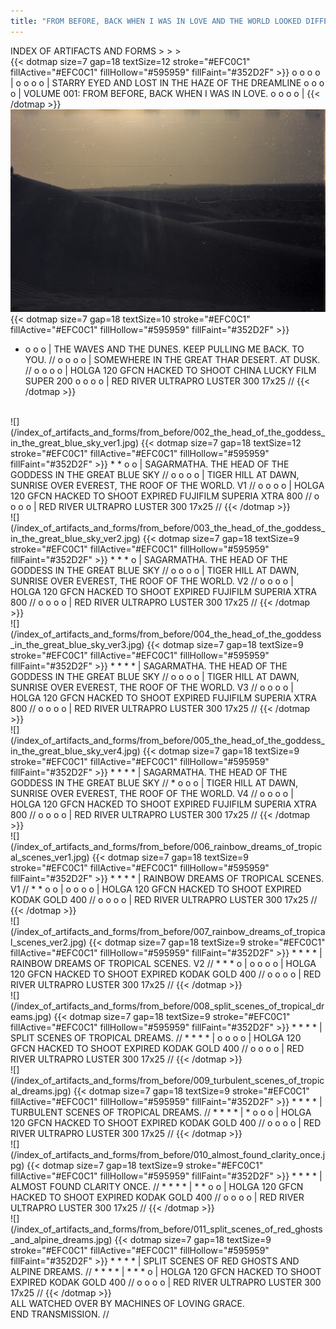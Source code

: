 ```yaml
---
title: "FROM BEFORE, BACK WHEN I WAS IN LOVE AND THE WORLD LOOKED DIFFERENT."
---
```

INDEX OF ARTIFACTS AND FORMS > > >
<br>
{{< dotmap size=7 gap=18 textSize=12 stroke="#EFC0C1" fillActive="#EFC0C1" fillHollow="#595959" fillFaint="#352D2F" >}}
o o o o |
o o o o | STARRY EYED AND LOST IN THE HAZE OF THE DREAMLINE
o o o o | VOLUME 001: FROM BEFORE, BACK WHEN I WAS IN LOVE.
o o o o |
{{< /dotmap >}}
<br>
![](./001_the_waves_in_the_dunes_keep_pulling_me_back_to_you.jpg)
{{< dotmap size=7 gap=18 textSize=10 stroke="#EFC0C1" fillActive="#EFC0C1" fillHollow="#595959" fillFaint="#352D2F" >}}
* o o o | THE WAVES AND THE DUNES. KEEP PULLING ME BACK. TO YOU. //
o o o o | SOMEWHERE IN THE GREAT THAR DESERT. AT DUSK. //
o o o o | HOLGA 120 GFCN HACKED TO SHOOT CHINA LUCKY FILM SUPER 200
o o o o | RED RIVER ULTRAPRO LUSTER 300 17x25 //
{{< /dotmap >}}
<br>
![](/index_of_artifacts_and_forms/from_before/002_the_head_of_the_goddess_in_the_great_blue_sky_ver1.jpg)
{{< dotmap size=7 gap=18 textSize=12 stroke="#EFC0C1" fillActive="#EFC0C1" fillHollow="#595959" fillFaint="#352D2F" >}}
* * o o | SAGARMATHA. THE HEAD OF THE GODDESS IN THE GREAT BLUE SKY //
o o o o | TIGER HILL AT DAWN, SUNRISE OVER EVEREST, THE ROOF OF THE WORLD. V1 //
o o o o | HOLGA 120 GFCN HACKED TO SHOOT EXPIRED FUJIFILM SUPERIA XTRA 800 //
o o o o | RED RIVER ULTRAPRO LUSTER 300 17x25 //
{{< /dotmap >}}
<br>
![](/index_of_artifacts_and_forms/from_before/003_the_head_of_the_goddess_in_the_great_blue_sky_ver2.jpg)
{{< dotmap size=7 gap=18 textSize=9 stroke="#EFC0C1" fillActive="#EFC0C1" fillHollow="#595959" fillFaint="#352D2F" >}}
* * * o | SAGARMATHA. THE HEAD OF THE GODDESS IN THE GREAT BLUE SKY //
o o o o | TIGER HILL AT DAWN, SUNRISE OVER EVEREST, THE ROOF OF THE WORLD. V2 //
o o o o | HOLGA 120 GFCN HACKED TO SHOOT EXPIRED FUJIFILM SUPERIA XTRA 800 //
o o o o | RED RIVER ULTRAPRO LUSTER 300 17x25 //
{{< /dotmap >}}
<br>
![](/index_of_artifacts_and_forms/from_before/004_the_head_of_the_goddess_in_the_great_blue_sky_ver3.jpg)
{{< dotmap size=7 gap=18 textSize=9 stroke="#EFC0C1" fillActive="#EFC0C1" fillHollow="#595959" fillFaint="#352D2F" >}}
* * * * | SAGARMATHA. THE HEAD OF THE GODDESS IN THE GREAT BLUE SKY //
o o o o | TIGER HILL AT DAWN, SUNRISE OVER EVEREST, THE ROOF OF THE WORLD. V3 //
o o o o | HOLGA 120 GFCN HACKED TO SHOOT EXPIRED FUJIFILM SUPERIA XTRA 800 //
o o o o | RED RIVER ULTRAPRO LUSTER 300 17x25 //
{{< /dotmap >}}
<br>
![](/index_of_artifacts_and_forms/from_before/005_the_head_of_the_goddess_in_the_great_blue_sky_ver4.jpg)
{{< dotmap size=7 gap=18 textSize=9 stroke="#EFC0C1" fillActive="#EFC0C1" fillHollow="#595959" fillFaint="#352D2F" >}}
* * * * | SAGARMATHA. THE HEAD OF THE GODDESS IN THE GREAT BLUE SKY //
* o o o | TIGER HILL AT DAWN, SUNRISE OVER EVEREST, THE ROOF OF THE WORLD. V4 //
o o o o | HOLGA 120 GFCN HACKED TO SHOOT EXPIRED FUJIFILM SUPERIA XTRA 800 //
o o o o | RED RIVER ULTRAPRO LUSTER 300 17x25 //
{{< /dotmap >}}
<br>
![](/index_of_artifacts_and_forms/from_before/006_rainbow_dreams_of_tropical_scenes_ver1.jpg)
{{< dotmap size=7 gap=18 textSize=9 stroke="#EFC0C1" fillActive="#EFC0C1" fillHollow="#595959" fillFaint="#352D2F" >}}
* * * * | RAINBOW DREAMS OF TROPICAL SCENES. V1 //
* * o o |
o o o o | HOLGA 120 GFCN HACKED TO SHOOT EXPIRED KODAK GOLD 400 //
o o o o | RED RIVER ULTRAPRO LUSTER 300 17x25 //
{{< /dotmap >}}
<br>
![](/index_of_artifacts_and_forms/from_before/007_rainbow_dreams_of_tropical_scenes_ver2.jpg)
{{< dotmap size=7 gap=18 textSize=9 stroke="#EFC0C1" fillActive="#EFC0C1" fillHollow="#595959" fillFaint="#352D2F" >}}
* * * * | RAINBOW DREAMS OF TROPICAL SCENES. V2 //
* * * o |
o o o o | HOLGA 120 GFCN HACKED TO SHOOT EXPIRED KODAK GOLD 400 //
o o o o | RED RIVER ULTRAPRO LUSTER 300 17x25 //
{{< /dotmap >}}
<br>
![](/index_of_artifacts_and_forms/from_before/008_split_scenes_of_tropical_dreams.jpg)
{{< dotmap size=7 gap=18 textSize=9 stroke="#EFC0C1" fillActive="#EFC0C1" fillHollow="#595959" fillFaint="#352D2F" >}}
* * * * | SPLIT SCENES OF TROPICAL DREAMS. //
* * * * |
o o o o | HOLGA 120 GFCN HACKED TO SHOOT EXPIRED KODAK GOLD 400 //
o o o o | RED RIVER ULTRAPRO LUSTER 300 17x25 //
{{< /dotmap >}}
<br>
![](/index_of_artifacts_and_forms/from_before/009_turbulent_scenes_of_tropical_dreams.jpg)
{{< dotmap size=7 gap=18 textSize=9 stroke="#EFC0C1" fillActive="#EFC0C1" fillHollow="#595959" fillFaint="#352D2F" >}}
* * * * | TURBULENT SCENES OF TROPICAL DREAMS. //
* * * * |
* o o o | HOLGA 120 GFCN HACKED TO SHOOT EXPIRED KODAK GOLD 400 //
o o o o | RED RIVER ULTRAPRO LUSTER 300 17x25 //
{{< /dotmap >}}
<br>
![](/index_of_artifacts_and_forms/from_before/010_almost_found_clarity_once.jpg)
{{< dotmap size=7 gap=18 textSize=9 stroke="#EFC0C1" fillActive="#EFC0C1" fillHollow="#595959" fillFaint="#352D2F" >}}
* * * * | ALMOST FOUND CLARITY ONCE. //
* * * * |
* * o o | HOLGA 120 GFCN HACKED TO SHOOT EXPIRED KODAK GOLD 400 //
o o o o | RED RIVER ULTRAPRO LUSTER 300 17x25 //
{{< /dotmap >}}
<br>
![](/index_of_artifacts_and_forms/from_before/011_split_scenes_of_red_ghosts_and_alpine_dreams.jpg)
{{< dotmap size=7 gap=18 textSize=9 stroke="#EFC0C1" fillActive="#EFC0C1" fillHollow="#595959" fillFaint="#352D2F" >}}
* * * * | SPLIT SCENES OF RED GHOSTS AND ALPINE DREAMS. //
* * * * |
* * * o | HOLGA 120 GFCN HACKED TO SHOOT EXPIRED KODAK GOLD 400 //
o o o o | RED RIVER ULTRAPRO LUSTER 300 17x25 //
{{< /dotmap >}}
<br>
ALL WATCHED OVER BY MACHINES OF LOVING GRACE. <br>
END TRANSMISSION. //
